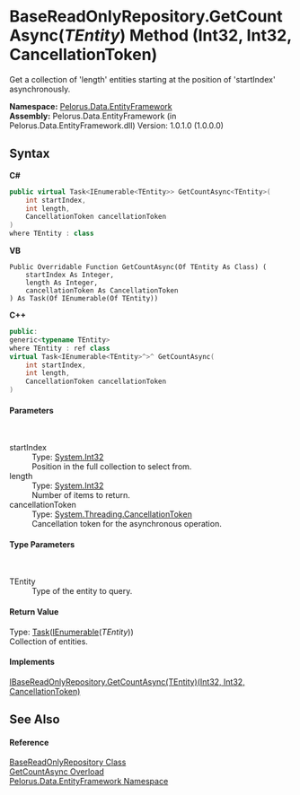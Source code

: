 # BaseReadOnlyRepository.GetCountAsync(*TEntity*) Method (Int32, Int32, CancellationToken)
 

Get a collection of 'length' entities starting at the position of 'startIndex' asynchronously.

**Namespace:**&nbsp;<a href="55312241">Pelorus.Data.EntityFramework</a><br />**Assembly:**&nbsp;Pelorus.Data.EntityFramework (in Pelorus.Data.EntityFramework.dll) Version: 1.0.1.0 (1.0.0.0)

## Syntax

**C#**<br />
``` C#
public virtual Task<IEnumerable<TEntity>> GetCountAsync<TEntity>(
	int startIndex,
	int length,
	CancellationToken cancellationToken
)
where TEntity : class

```

**VB**<br />
``` VB
Public Overridable Function GetCountAsync(Of TEntity As Class) ( 
	startIndex As Integer,
	length As Integer,
	cancellationToken As CancellationToken
) As Task(Of IEnumerable(Of TEntity))
```

**C++**<br />
``` C++
public:
generic<typename TEntity>
where TEntity : ref class
virtual Task<IEnumerable<TEntity>^>^ GetCountAsync(
	int startIndex, 
	int length, 
	CancellationToken cancellationToken
)
```


#### Parameters
&nbsp;<dl><dt>startIndex</dt><dd>Type: <a href="http://msdn2.microsoft.com/en-us/library/td2s409d" target="_blank">System.Int32</a><br />Position in the full collection to select from.</dd><dt>length</dt><dd>Type: <a href="http://msdn2.microsoft.com/en-us/library/td2s409d" target="_blank">System.Int32</a><br />Number of items to return.</dd><dt>cancellationToken</dt><dd>Type: <a href="http://msdn2.microsoft.com/en-us/library/dd384802" target="_blank">System.Threading.CancellationToken</a><br />Cancellation token for the asynchronous operation.</dd></dl>

#### Type Parameters
&nbsp;<dl><dt>TEntity</dt><dd>Type of the entity to query.</dd></dl>

#### Return Value
Type: <a href="http://msdn2.microsoft.com/en-us/library/dd321424" target="_blank">Task</a>(<a href="http://msdn2.microsoft.com/en-us/library/9eekhta0" target="_blank">IEnumerable</a>(*TEntity*))<br />Collection of entities.

#### Implements
<a href="4D3D93F7">IBaseReadOnlyRepository.GetCountAsync(TEntity)(Int32, Int32, CancellationToken)</a><br />

## See Also


#### Reference
<a href="7A83640C">BaseReadOnlyRepository Class</a><br /><a href="4A807ED0">GetCountAsync Overload</a><br /><a href="55312241">Pelorus.Data.EntityFramework Namespace</a><br />